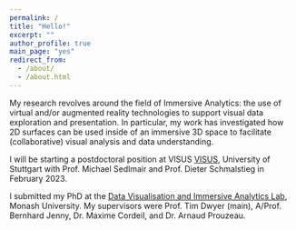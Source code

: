 ```yaml
---
permalink: /
title: "Hello!"
excerpt: ""
author_profile: true
main_page: "yes"
redirect_from:
  - /about/
  - /about.html
---
```


My research revolves around the field of Immersive Analytics: the use of virtual and/or augmented reality technologies to support visual data exploration and presentation. In particular, my work has investigated how 2D surfaces can be used inside of an immersive 3D space to facilitate (collaborative) visual analysis and data understanding.

I will be starting a postdoctoral position at VISUS <a href="https://www.visus.uni-stuttgart.de/en/" target="_blank">VISUS</a>, University of Stuttgart with Prof. Michael Sedlmair and Prof. Dieter Schmalstieg in February 2023.

I submitted my PhD at the <a href="https://www.monash.edu/it/hcc/dvia-lab" target="_blank">Data Visualisation and Immersive Analytics Lab</a>, Monash University. My supervisors were Prof. Tim Dwyer (main), A/Prof. Bernhard Jenny, Dr. Maxime Cordeil, and Dr. Arnaud Prouzeau.